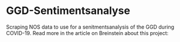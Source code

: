 # GGD-Sentimentsanalyse
Scraping NOS data to use for a senitmentsanalysis of the GGD during COVID-19. Read more in the article on Breinstein about this project:
